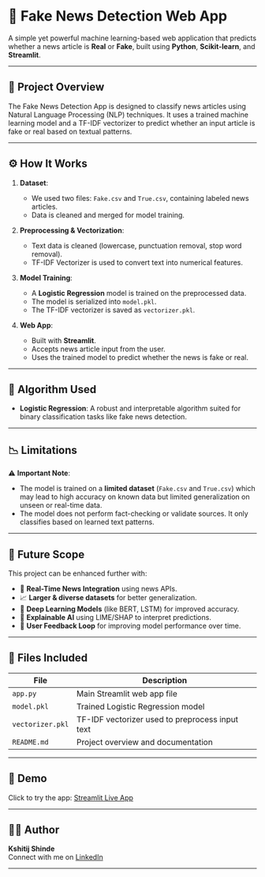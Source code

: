 # 📰 Fake News Detection Web App

A simple yet powerful machine learning-based web application that predicts whether a news article is **Real** or **Fake**, built using **Python**, **Scikit-learn**, and **Streamlit**.

---

## 📌 Project Overview

The Fake News Detection App is designed to classify news articles using Natural Language Processing (NLP) techniques. It uses a trained machine learning model and a TF-IDF vectorizer to predict whether an input article is fake or real based on textual patterns.

---

## ⚙️ How It Works

1. **Dataset**:
   - We used two files: `Fake.csv` and `True.csv`, containing labeled news articles.
   - Data is cleaned and merged for model training.

2. **Preprocessing & Vectorization**:
   - Text data is cleaned (lowercase, punctuation removal, stop word removal).
   - TF-IDF Vectorizer is used to convert text into numerical features.

3. **Model Training**:
   - A **Logistic Regression** model is trained on the preprocessed data.
   - The model is serialized into `model.pkl`.
   - The TF-IDF vectorizer is saved as `vectorizer.pkl`.

4. **Web App**:
   - Built with **Streamlit**.
   - Accepts news article input from the user.
   - Uses the trained model to predict whether the news is fake or real.

---

## 🧠 Algorithm Used

- **Logistic Regression**: A robust and interpretable algorithm suited for binary classification tasks like fake news detection.

---

## 📉 Limitations

⚠️ **Important Note**:
- The model is trained on a **limited dataset** (`Fake.csv` and `True.csv`) which may lead to high accuracy on known data but limited generalization on unseen or real-time data.
- The model does not perform fact-checking or validate sources. It only classifies based on learned text patterns.

---

## 🔮 Future Scope

This project can be enhanced further with:
- 🔄 **Real-Time News Integration** using news APIs.
- 📈 **Larger & diverse datasets** for better generalization.
- 🤖 **Deep Learning Models** (like BERT, LSTM) for improved accuracy.
- 🧠 **Explainable AI** using LIME/SHAP to interpret predictions.
- 👥 **User Feedback Loop** for improving model performance over time.

---

## 📁 Files Included

| File             | Description                                          |
|------------------|------------------------------------------------------|
| `app.py`         | Main Streamlit web app file                          |
| `model.pkl`      | Trained Logistic Regression model                    |
| `vectorizer.pkl` | TF-IDF vectorizer used to preprocess input text      |
| `README.md`      | Project overview and documentation                   |

---

## 🚀 Demo

Click to try the app: [Streamlit Live App](https://kshitijshinde22-fake-news-detection-app.streamlit.app)

---

## 🙋‍♂️ Author

**Kshitij Shinde**  
Connect with me on [LinkedIn](https://www.linkedin.com/in/kshitijshinde22)

---

